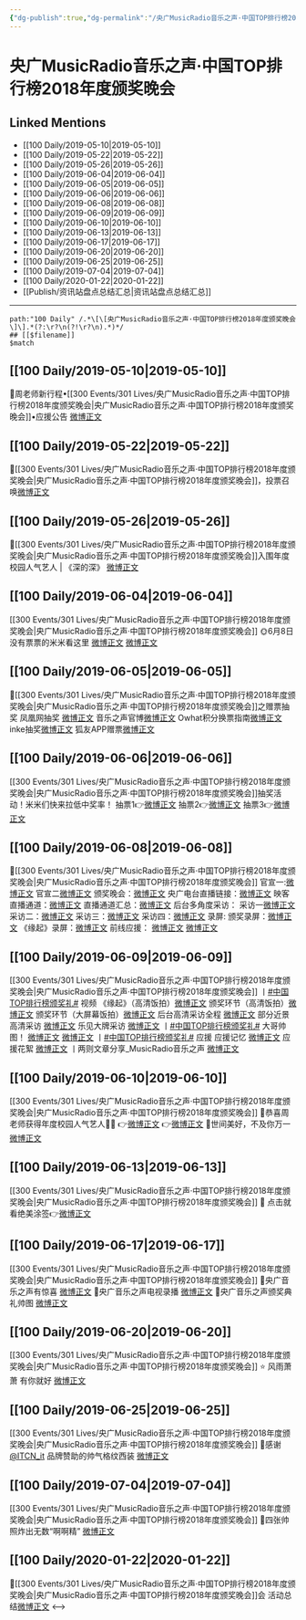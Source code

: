 ```yaml
---
{"dg-publish":true,"dg-permalink":"/央广MusicRadio音乐之声·中国TOP排行榜2018年度颁奖晚会","permalink":"/央广MusicRadio音乐之声·中国TOP排行榜2018年度颁奖晚会/","created":"2023-03-20T15:58:28.804+08:00","updated":"2023-04-10T16:19:27.378+08:00"}
---
```


# 央广MusicRadio音乐之声·中国TOP排行榜2018年度颁奖晚会

## Linked Mentions
- [[100 Daily/2019-05-10\|2019-05-10]]
- [[100 Daily/2019-05-22\|2019-05-22]]
- [[100 Daily/2019-05-26\|2019-05-26]]
- [[100 Daily/2019-06-04\|2019-06-04]]
- [[100 Daily/2019-06-05\|2019-06-05]]
- [[100 Daily/2019-06-06\|2019-06-06]]
- [[100 Daily/2019-06-08\|2019-06-08]]
- [[100 Daily/2019-06-09\|2019-06-09]]
- [[100 Daily/2019-06-10\|2019-06-10]]
- [[100 Daily/2019-06-13\|2019-06-13]]
- [[100 Daily/2019-06-17\|2019-06-17]]
- [[100 Daily/2019-06-20\|2019-06-20]]
- [[100 Daily/2019-06-25\|2019-06-25]]
- [[100 Daily/2019-07-04\|2019-07-04]]
- [[100 Daily/2020-01-22\|2020-01-22]]
- [[Publish/资讯站盘点总结汇总\|资讯站盘点总结汇总]]


---

```expander
path:"100 Daily" /.*\[\[央广MusicRadio音乐之声·中国TOP排行榜2018年度颁奖晚会\]\].*(?:\r?\n(?!\r?\n).*)*/
## [[$filename]]
$match
```
## [[100 Daily/2019-05-10\|2019-05-10]]
🌸周老师新行程•[[300 Events/301 Lives/央广MusicRadio音乐之声·中国TOP排行榜2018年度颁奖晚会\|央广MusicRadio音乐之声·中国TOP排行榜2018年度颁奖晚会]]•应援公告
[微博正文](https://m.weibo.cn/6466290670/4370477533867527)

## [[100 Daily/2019-05-22\|2019-05-22]]
🌿[[300 Events/301 Lives/央广MusicRadio音乐之声·中国TOP排行榜2018年度颁奖晚会\|央广MusicRadio音乐之声·中国TOP排行榜2018年度颁奖晚会]]，投票召唤[微博正文](https://m.weibo.cn/6466290670/4374803434140325)
## [[100 Daily/2019-05-26\|2019-05-26]]
🎵[[300 Events/301 Lives/央广MusicRadio音乐之声·中国TOP排行榜2018年度颁奖晚会\|央广MusicRadio音乐之声·中国TOP排行榜2018年度颁奖晚会]]入围年度校园人气艺人 | 《深的深》
[微博正文](https://m.weibo.cn/6466290670/4376143160844008)
## [[100 Daily/2019-06-04\|2019-06-04]]
[[300 Events/301 Lives/央广MusicRadio音乐之声·中国TOP排行榜2018年度颁奖晚会\|央广MusicRadio音乐之声·中国TOP排行榜2018年度颁奖晚会]]
🌞6月8日没有票票的米米看这里
[微博正文](https://m.weibo.cn/6466290670/4379571980261872)
[微博正文](https://m.weibo.cn/6466290670/4379523049038414)
## [[100 Daily/2019-06-05\|2019-06-05]]
🌸[[300 Events/301 Lives/央广MusicRadio音乐之声·中国TOP排行榜2018年度颁奖晚会\|央广MusicRadio音乐之声·中国TOP排行榜2018年度颁奖晚会]]之赠票抽奖
凤凰网抽奖 [微博正文](https://m.weibo.cn/6466290670/4379786899815406)
音乐之声官博[微博正文](https://m.weibo.cn/1668662863/4379802133736005)
Owhat积分换票指南[微博正文](https://m.weibo.cn/6466290670/4379845188168408)
inke抽奖[微博正文](https://m.weibo.cn/6466290670/4379864142420080)
狐友APP赠票[微博正文](https://m.weibo.cn/6466290670/4379918190183691)
## [[100 Daily/2019-06-06\|2019-06-06]]
[[300 Events/301 Lives/央广MusicRadio音乐之声·中国TOP排行榜2018年度颁奖晚会\|央广MusicRadio音乐之声·中国TOP排行榜2018年度颁奖晚会]]抽奖活动！米米们快来拉低中奖率！
抽票1👉[微博正文](https://m.weibo.cn/6466290670/4380153335299579)
抽票2👉[微博正文](https://weibo.com/6466290670/HxEEyov72?from=page_1005056466290670_profile&wvr=6&mod=weibotime)
抽票3👉[微博正文](https://weibo.com/6466290670/HxFdPkpbv?from=page_1005056466290670_profile&wvr=6&mod=weibotime)
## [[100 Daily/2019-06-08\|2019-06-08]]
🌿[[300 Events/301 Lives/央广MusicRadio音乐之声·中国TOP排行榜2018年度颁奖晚会\|央广MusicRadio音乐之声·中国TOP排行榜2018年度颁奖晚会]]
官宣一:[微博正文](https://m.weibo.cn/6466290670/4380707251895981)
官宣二[微博正文](https://m.weibo.cn/6466290670/4380876928927003)
颁奖晚会：[微博正文](https://m.weibo.cn/6466290670/4380846183684182)
央广电台直播链接：[微博正文](https://m.weibo.cn/6466290670/4380923002766871)
映客直播通道：[微博正文](https://m.weibo.cn/6466290670/4380969362223845)
直播通道汇总：[微博正文](https://m.weibo.cn/6466290670/4380979420427081)
后台多角度采访：
采访一[微博正文](https://m.weibo.cn/6466290670/4380987016292375)
采访二：[微博正文](https://m.weibo.cn/6466290670/4380988459515227)
采访三：[微博正文](https://m.weibo.cn/6466290670/4380991210369067)
采访四：[微博正文](https://m.weibo.cn/6466290670/4381010403278672)
录屏:
颁奖录屏：[微博正文](https://m.weibo.cn/6466290670/4380818938418997)
《缘起》录屏：[微博正文](https://m.weibo.cn/6466290670/4380987410525445)
前线应援：
[微博正文](https://m.weibo.cn/6466290670/4380945698037005)
[微博正文](https://m.weibo.cn/6466290670/4380950852653551)
## [[100 Daily/2019-06-09\|2019-06-09]]
[[300 Events/301 Lives/央广MusicRadio音乐之声·中国TOP排行榜2018年度颁奖晚会\|央广MusicRadio音乐之声·中国TOP排行榜2018年度颁奖晚会]]
丨[#中国TOP排行榜颁奖礼#](https://s.weibo.com/weibo?q=%23%E4%B8%AD%E5%9B%BDTOP%E6%8E%92%E8%A1%8C%E6%A6%9C%E9%A2%81%E5%A5%96%E7%A4%BC%23) 视频
《缘起》（高清饭拍）[微博正文](https://weibo.com/6466290670/Hy4aDzcJf)
颁奖环节（高清饭拍）[微博正文](https://weibo.com/6466290670/Hy4b1ySuU)
颁奖环节（大屏幕饭拍）[微博正文](https://weibo.com/6466290670/Hy4bubArW)
后台高清采访全程 [微博正文](https://weibo.com/6466290670/Hy49VhA5h)
部分近景高清采访 [微博正文](https://weibo.com/6466290670/Hy5Uvsti2)
乐见大牌采访 [微博正文](https://weibo.com/6466290670/Hy9na7d3z)
丨[#中国TOP排行榜颁奖礼#](https://s.weibo.com/weibo?q=%23%E4%B8%AD%E5%9B%BDTOP%E6%8E%92%E8%A1%8C%E6%A6%9C%E9%A2%81%E5%A5%96%E7%A4%BC%23) 大哥帅图！
[微博正文](https://weibo.com/6466290670/Hy5DCgf5r)
[微博正文](https://weibo.com/6466290670/Hy5lKst1X)
丨[#中国TOP排行榜颁奖礼#](https://s.weibo.com/weibo?q=%23%E4%B8%AD%E5%9B%BDTOP%E6%8E%92%E8%A1%8C%E6%A6%9C%E9%A2%81%E5%A5%96%E7%A4%BC%23) 应援
应援记忆 [微博正文](https://weibo.com/6466290670/Hy4pkC9by)
应援花絮 [微博正文](https://weibo.com/6466290670/Hy86cavYY)
丨两则文章分享_MusicRadio音乐之声
[微博正文](https://weibo.com/6466290670/Hy8ALrPCQ)

## [[100 Daily/2019-06-10\|2019-06-10]]
[[300 Events/301 Lives/央广MusicRadio音乐之声·中国TOP排行榜2018年度颁奖晚会\|央广MusicRadio音乐之声·中国TOP排行榜2018年度颁奖晚会]]
🐳恭喜周老师获得年度校园人气艺人🦚🦚
👉[微博正文](https://m.weibo.cn/6466290670/4381583353889026)
👉[微博正文](https://m.weibo.cn/6466290670/4381660076091730)
🐳世间美好，不及你万一
[微博正文](https://m.weibo.cn/6466290670/4381586575280098)
## [[100 Daily/2019-06-13\|2019-06-13]]
[[300 Events/301 Lives/央广MusicRadio音乐之声·中国TOP排行榜2018年度颁奖晚会\|央广MusicRadio音乐之声·中国TOP排行榜2018年度颁奖晚会]]
🎨 点击就看绝美涂签👉[微博正文](https://m.weibo.cn/6466290670/4382814231608926)

## [[100 Daily/2019-06-17\|2019-06-17]]
[[300 Events/301 Lives/央广MusicRadio音乐之声·中国TOP排行榜2018年度颁奖晚会\|央广MusicRadio音乐之声·中国TOP排行榜2018年度颁奖晚会]]
🌛央广音乐之声有惊喜
[微博正文](https://m.weibo.cn/6466290670/4384287568279164)
🌛央广音乐之声电视录播
[微博正文](https://m.weibo.cn/6466290670/4384160128949867)
🌛央广音乐之声颁奖典礼帅图
[微博正文](https://m.weibo.cn/6466290670/4384151349876100)
## [[100 Daily/2019-06-20\|2019-06-20]]
[[300 Events/301 Lives/央广MusicRadio音乐之声·中国TOP排行榜2018年度颁奖晚会\|央广MusicRadio音乐之声·中国TOP排行榜2018年度颁奖晚会]]
⭐️ 风雨萧萧 有你就好
[微博正文](https://m.weibo.cn/6466290670/4385300359393733)
## [[100 Daily/2019-06-25\|2019-06-25]]
[[300 Events/301 Lives/央广MusicRadio音乐之声·中国TOP排行榜2018年度颁奖晚会\|央广MusicRadio音乐之声·中国TOP排行榜2018年度颁奖晚会]]
🌴感谢[@ITCN_it](https://weibo.com/n/ITCN_it) 品牌赞助的帅气格纹西装
[微博正文](https://m.weibo.cn/6466290670/4387139774696456)
## [[100 Daily/2019-07-04\|2019-07-04]]
[[300 Events/301 Lives/央广MusicRadio音乐之声·中国TOP排行榜2018年度颁奖晚会\|央广MusicRadio音乐之声·中国TOP排行榜2018年度颁奖晚会]]
🎵四张帅照炸出无数“啊啊精”
[微博正文](https://m.weibo.cn/6466290670/4390452088525903)

## [[100 Daily/2020-01-22\|2020-01-22]]
🎵[[300 Events/301 Lives/央广MusicRadio音乐之声·中国TOP排行榜2018年度颁奖晚会\|央广MusicRadio音乐之声·中国TOP排行榜2018年度颁奖晚会]]会 活动总结[微博正文](https://m.weibo.cn/6466290670/4463665145014017)
<-->